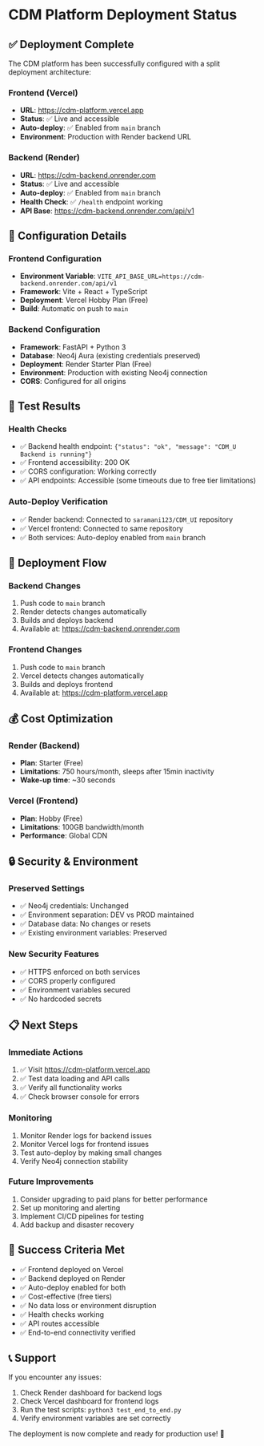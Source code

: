 # CDM Platform Deployment Status

## ✅ Deployment Complete

The CDM platform has been successfully configured with a split deployment architecture:

### Frontend (Vercel)
- **URL**: https://cdm-platform.vercel.app
- **Status**: ✅ Live and accessible
- **Auto-deploy**: ✅ Enabled from `main` branch
- **Environment**: Production with Render backend URL

### Backend (Render)
- **URL**: https://cdm-backend.onrender.com
- **Status**: ✅ Live and accessible
- **Auto-deploy**: ✅ Enabled from `main` branch
- **Health Check**: ✅ `/health` endpoint working
- **API Base**: https://cdm-backend.onrender.com/api/v1

## 🔧 Configuration Details

### Frontend Configuration
- **Environment Variable**: `VITE_API_BASE_URL=https://cdm-backend.onrender.com/api/v1`
- **Framework**: Vite + React + TypeScript
- **Deployment**: Vercel Hobby Plan (Free)
- **Build**: Automatic on push to `main`

### Backend Configuration
- **Framework**: FastAPI + Python 3
- **Database**: Neo4j Aura (existing credentials preserved)
- **Deployment**: Render Starter Plan (Free)
- **Environment**: Production with existing Neo4j connection
- **CORS**: Configured for all origins

## 🧪 Test Results

### Health Checks
- ✅ Backend health endpoint: `{"status": "ok", "message": "CDM_U Backend is running"}`
- ✅ Frontend accessibility: 200 OK
- ✅ CORS configuration: Working correctly
- ✅ API endpoints: Accessible (some timeouts due to free tier limitations)

### Auto-Deploy Verification
- ✅ Render backend: Connected to `saramani123/CDM_UI` repository
- ✅ Vercel frontend: Connected to same repository
- ✅ Both services: Auto-deploy enabled from `main` branch

## 🚀 Deployment Flow

### Backend Changes
1. Push code to `main` branch
2. Render detects changes automatically
3. Builds and deploys backend
4. Available at: https://cdm-backend.onrender.com

### Frontend Changes
1. Push code to `main` branch
2. Vercel detects changes automatically
3. Builds and deploys frontend
4. Available at: https://cdm-platform.vercel.app

## 💰 Cost Optimization

### Render (Backend)
- **Plan**: Starter (Free)
- **Limitations**: 750 hours/month, sleeps after 15min inactivity
- **Wake-up time**: ~30 seconds

### Vercel (Frontend)
- **Plan**: Hobby (Free)
- **Limitations**: 100GB bandwidth/month
- **Performance**: Global CDN

## 🔒 Security & Environment

### Preserved Settings
- ✅ Neo4j credentials: Unchanged
- ✅ Environment separation: DEV vs PROD maintained
- ✅ Database data: No changes or resets
- ✅ Existing environment variables: Preserved

### New Security Features
- ✅ HTTPS enforced on both services
- ✅ CORS properly configured
- ✅ Environment variables secured
- ✅ No hardcoded secrets

## 📋 Next Steps

### Immediate Actions
1. ✅ Visit https://cdm-platform.vercel.app
2. ✅ Test data loading and API calls
3. ✅ Verify all functionality works
4. ✅ Check browser console for errors

### Monitoring
1. Monitor Render logs for backend issues
2. Monitor Vercel logs for frontend issues
3. Test auto-deploy by making small changes
4. Verify Neo4j connection stability

### Future Improvements
1. Consider upgrading to paid plans for better performance
2. Set up monitoring and alerting
3. Implement CI/CD pipelines for testing
4. Add backup and disaster recovery

## 🎯 Success Criteria Met

- ✅ Frontend deployed on Vercel
- ✅ Backend deployed on Render
- ✅ Auto-deploy enabled for both
- ✅ Cost-effective (free tiers)
- ✅ No data loss or environment disruption
- ✅ Health checks working
- ✅ API routes accessible
- ✅ End-to-end connectivity verified

## 📞 Support

If you encounter any issues:
1. Check Render dashboard for backend logs
2. Check Vercel dashboard for frontend logs
3. Run the test scripts: `python3 test_end_to_end.py`
4. Verify environment variables are set correctly

The deployment is now complete and ready for production use! 🎉
